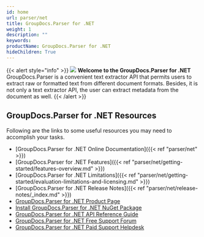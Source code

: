 ```yaml
---
id: home
url: parser/net
title: GroupDocs.Parser for .NET
weight: 1
description: ""
keywords: 
productName: GroupDocs.Parser for .NET
hideChildren: True
---
```

{{< alert style="info" >}}
![](parser/net/images/home.png) **Welcome to the GroupDocs.Parser for .NET**  
GroupDocs.Parser is a convenient text extractor API that permits users to extract raw or formatted text from different document formats. Besides, it is not only a text extractor API, the user can extract metadata from the document as well. 
{{< /alert >}}

## GroupDocs.Parser for .NET Resources
Following are the links to some useful resources you may need to accomplish your tasks.
*   [GroupDocs.Parser for .NET Online Documentation]({{< ref "parser/net" >}})
*   [GroupDocs.Parser for .NET Features]({{< ref "parser/net/getting-started/features-overview.md" >}})
*   [GroupDocs.Parser for .NET Limitations]({{< ref "parser/net/getting-started/evaluation-limitations-and-licensing.md" >}})
*   [GroupDocs.Parser for .NET Release Notes]({{< ref "parser/net/release-notes/_index.md" >}})
*   [GroupDocs.Parser for .NET Product Page](https://products.groupdocs.com/parser/net)
*   [Install GroupDocs.Parser for .NET NuGet Package](https://www.nuget.org/packages/GroupDocs.Parser/)
*   [GroupDocs.Parser for .NET API Reference Guide](https://apireference.groupdocs.com/net/parser)
*   [GroupDocs.Parser for .NET Free Support Forum](https://forum.groupdocs.com/c/parser)
*   [GroupDocs.Parser for .NET Paid Support Helpdesk](https://helpdesk.groupdocs.com/)
